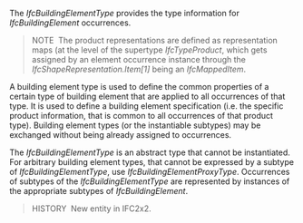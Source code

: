 The _IfcBuildingElementType_ provides the type information for _IfcBuildingElement_ occurrences.

> NOTE&nbsp; The product representations are defined as representation maps (at the level of the supertype _IfcTypeProduct_, which gets assigned by an element occurrence instance through the _IfcShapeRepresentation.Item[1]_ being an _IfcMappedItem_.

A building element type is used to define the common properties of a certain type of building element that are applied to all occurrences of that type. It is used to define a building element specification (i.e. the specific product information, that is common to all occurrences of that product type). Building element types (or the instantiable subtypes) may be exchanged without being already assigned to occurrences.

The _IfcBuildingElementType_ is an abstract type that cannot be instantiated. For arbitrary building element types, that cannot be expressed by a subtype of _IfcBuildingElementType_, use _IfcBuildingElementProxyType_. Occurrences of subtypes of the _IfcBuildingElementType_ are represented by instances of the appropriate subtypes of _IfcBuildingElement_.

> HISTORY&nbsp; New entity in IFC2x2.